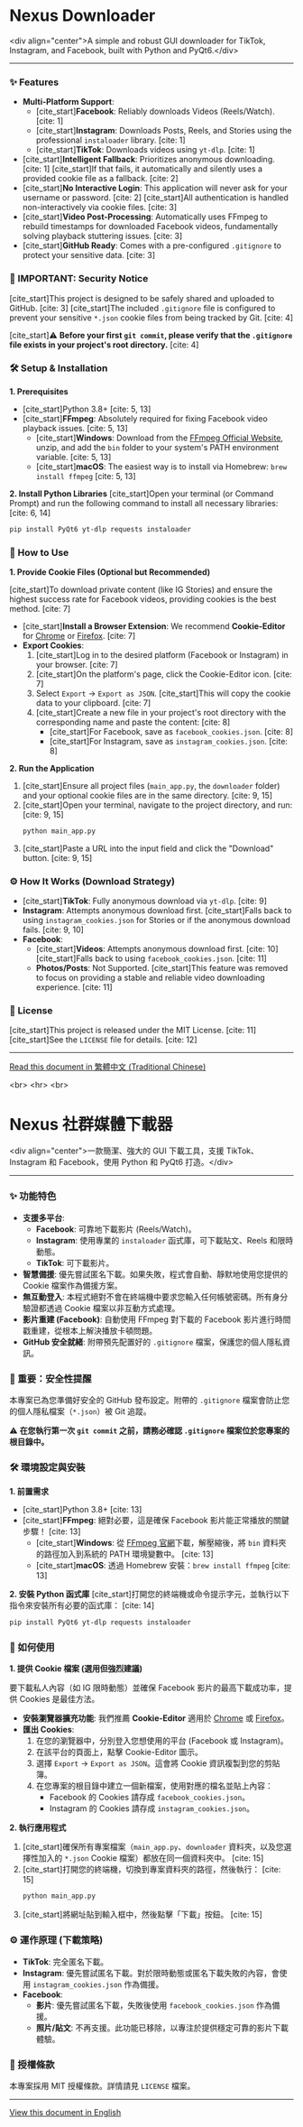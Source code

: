 # Nexus Downloader

\<div align="center"\>A simple and robust GUI downloader for TikTok, Instagram, and Facebook, built with Python and PyQt6.\</div\>

-----

### ✨ Features

  * **Multi-Platform Support**:
      * [cite\_start]**Facebook**: Reliably downloads Videos (Reels/Watch). [cite: 1]
      * [cite\_start]**Instagram**: Downloads Posts, Reels, and Stories using the professional `instaloader` library. [cite: 1]
      * [cite\_start]**TikTok**: Downloads videos using `yt-dlp`. [cite: 1]
  * [cite\_start]**Intelligent Fallback**: Prioritizes anonymous downloading. [cite: 1] [cite\_start]If that fails, it automatically and silently uses a provided cookie file as a fallback. [cite: 2]
  * [cite\_start]**No Interactive Login**: This application will never ask for your username or password. [cite: 2] [cite\_start]All authentication is handled non-interactively via cookie files. [cite: 3]
  * [cite\_start]**Video Post-Processing**: Automatically uses FFmpeg to rebuild timestamps for downloaded Facebook videos, fundamentally solving playback stuttering issues. [cite: 3]
  * [cite\_start]**GitHub Ready**: Comes with a pre-configured `.gitignore` to protect your sensitive data. [cite: 3]

### 🛑 IMPORTANT: Security Notice

[cite\_start]This project is designed to be safely shared and uploaded to GitHub. [cite: 3] [cite\_start]The included `.gitignore` file is configured to prevent your sensitive `*.json` cookie files from being tracked by Git. [cite: 4]

[cite\_start]⚠️ **Before your first `git commit`, please verify that the `.gitignore` file exists in your project's root directory.** [cite: 4]

### 🛠️ Setup & Installation

**1. Prerequisites**

  * [cite\_start]Python 3.8+ [cite: 5, 13]
  * [cite\_start]**FFmpeg**: Absolutely required for fixing Facebook video playback issues. [cite: 5, 13]
      * [cite\_start]**Windows**: Download from the [FFmpeg Official Website](https://ffmpeg.org/download.html), unzip, and add the `bin` folder to your system's PATH environment variable. [cite: 5, 13]
      * [cite\_start]**macOS**: The easiest way is to install via Homebrew: `brew install ffmpeg` [cite: 5, 13]

**2. Install Python Libraries**
[cite\_start]Open your terminal (or Command Prompt) and run the following command to install all necessary libraries: [cite: 6, 14]

```bash
pip install PyQt6 yt-dlp requests instaloader
```

### 🚀 How to Use

**1. Provide Cookie Files (Optional but Recommended)**

[cite\_start]To download private content (like IG Stories) and ensure the highest success rate for Facebook videos, providing cookies is the best method. [cite: 7]

  * [cite\_start]**Install a Browser Extension**: We recommend **Cookie-Editor** for [Chrome](https://chrome.google.com/webstore/detail/cookie-editor/hlkenndednhfkekhgcdicdfddnkalmdm) or [Firefox](https://addons.mozilla.org/en-US/firefox/addon/cookie-editor/). [cite: 7]
  * **Export Cookies**:
    1.  [cite\_start]Log in to the desired platform (Facebook or Instagram) in your browser. [cite: 7]
    2.  [cite\_start]On the platform's page, click the Cookie-Editor icon. [cite: 7]
    3.  Select `Export` -\> `Export as JSON`. [cite\_start]This will copy the cookie data to your clipboard. [cite: 7]
    4.  [cite\_start]Create a new file in your project's root directory with the corresponding name and paste the content: [cite: 8]
          * [cite\_start]For Facebook, save as `facebook_cookies.json`. [cite: 8]
          * [cite\_start]For Instagram, save as `instagram_cookies.json`. [cite: 8]

**2. Run the Application**

1.  [cite\_start]Ensure all project files (`main_app.py`, the `downloader` folder) and your optional cookie files are in the same directory. [cite: 9, 15]
2.  [cite\_start]Open your terminal, navigate to the project directory, and run: [cite: 9, 15]
    ```bash
    python main_app.py
    ```
3.  [cite\_start]Paste a URL into the input field and click the "Download" button. [cite: 9, 15]

### ⚙️ How It Works (Download Strategy)

  * [cite\_start]**TikTok**: Fully anonymous download via `yt-dlp`. [cite: 9]
  * **Instagram**: Attempts anonymous download first. [cite\_start]Falls back to using `instagram_cookies.json` for Stories or if the anonymous download fails. [cite: 9, 10]
  * **Facebook**:
      * [cite\_start]**Videos**: Attempts anonymous download first. [cite: 10] [cite\_start]Falls back to using `facebook_cookies.json`. [cite: 11]
      * **Photos/Posts**: Not Supported. [cite\_start]This feature was removed to focus on providing a stable and reliable video downloading experience. [cite: 11]

### 📄 License

[cite\_start]This project is released under the MIT License. [cite: 11] [cite\_start]See the `LICENSE` file for details. [cite: 12]

-----

[Read this document in 繁體中文 (Traditional Chinese)](https://www.google.com/search?q=%23t3-%E7%A4%BE%E7%BE%A4%E5%AA%92%E9%AB%94%E4%B8%8B%E8%BC%89%E5%99%A8)

\<br\>
\<hr\>
\<br\>

# Nexus 社群媒體下載器

\<div align="center"\>一款簡潔、強大的 GUI 下載工具，支援 TikTok、Instagram 和 Facebook，使用 Python 和 PyQt6 打造。\</div\>

-----

### ✨ 功能特色

  * **支援多平台**:
      * **Facebook**: 可靠地下載影片 (Reels/Watch)。
      * **Instagram**: 使用專業的 `instaloader` 函式庫，可下載貼文、Reels 和限時動態。
      * **TikTok**: 可下載影片。
  * **智慧備援**: 優先嘗試匿名下載。如果失敗，程式會自動、靜默地使用您提供的 Cookie 檔案作為備援方案。
  * **無互動登入**: 本程式絕對不會在終端機中要求您輸入任何帳號密碼。所有身分驗證都透過 Cookie 檔案以非互動方式處理。
  * **影片重建 (Facebook)**: 自動使用 FFmpeg 對下載的 Facebook 影片進行時間戳重建，從根本上解決播放卡頓問題。
  * **GitHub 安全就緒**: 附帶預先配置好的 `.gitignore` 檔案，保護您的個人隱私資訊。

### 🛑 重要：安全性提醒

本專案已為您準備好安全的 GitHub 發布設定。附帶的 `.gitignore` 檔案會防止您的個人隱私檔案（`*.json`）被 Git 追蹤。

⚠️ **在您執行第一次 `git commit` 之前，請務必確認 `.gitignore` 檔案位於您專案的根目錄中。**

### 🛠️ 環境設定與安裝

**1. 前置需求**

  * [cite\_start]Python 3.8+ [cite: 13]
  * [cite\_start]**FFmpeg**: 絕對必要，這是確保 Facebook 影片能正常播放的關鍵步驟！ [cite: 13]
      * [cite\_start]**Windows**: 從 [FFmpeg 官網](https://ffmpeg.org/download.html)下載，解壓縮後，將 `bin` 資料夾的路徑加入到系統的 PATH 環境變數中。 [cite: 13]
      * [cite\_start]**macOS**: 透過 Homebrew 安裝：`brew install ffmpeg` [cite: 13]

**2. 安裝 Python 函式庫**
[cite\_start]打開您的終端機或命令提示字元，並執行以下指令來安裝所有必要的函式庫： [cite: 14]

```bash
pip install PyQt6 yt-dlp requests instaloader
```

### 🚀 如何使用

**1. 提供 Cookie 檔案 (選用但強烈建議)**

要下載私人內容（如 IG 限時動態）並確保 Facebook 影片的最高下載成功率，提供 Cookies 是最佳方法。

  * **安裝瀏覽器擴充功能**: 我們推薦 **Cookie-Editor** 適用於 [Chrome](https://chrome.google.com/webstore/detail/cookie-editor/hlkenndednhfkekhgcdicdfddnkalmdm) 或 [Firefox](https://addons.mozilla.org/en-US/firefox/addon/cookie-editor/)。
  * **匯出 Cookies**:
    1.  在您的瀏覽器中，分別登入您想使用的平台 (Facebook 或 Instagram)。
    2.  在該平台的頁面上，點擊 Cookie-Editor 圖示。
    3.  選擇 `Export` -\> `Export as JSON`。這會將 Cookie 資訊複製到您的剪貼簿。
    4.  在您專案的根目錄中建立一個新檔案，使用對應的檔名並貼上內容：
          * Facebook 的 Cookies 請存成 `facebook_cookies.json`。
          * Instagram 的 Cookies 請存成 `instagram_cookies.json`。

**2. 執行應用程式**

1.  [cite\_start]確保所有專案檔案（`main_app.py`、`downloader` 資料夾，以及您選擇性加入的 `*.json` Cookie 檔案）都放在同一個資料夾中。 [cite: 15]
2.  [cite\_start]打開您的終端機，切換到專案資料夾的路徑，然後執行： [cite: 15]
    ```bash
    python main_app.py
    ```
3.  [cite\_start]將網址貼到輸入框中，然後點擊「下載」按鈕。 [cite: 15]

### ⚙️ 運作原理 (下載策略)

  * **TikTok**: 完全匿名下載。
  * **Instagram**: 優先嘗試匿名下載。對於限時動態或匿名下載失敗的內容，會使用 `instagram_cookies.json` 作為備援。
  * **Facebook**:
      * **影片**: 優先嘗試匿名下載，失敗後使用 `facebook_cookies.json` 作為備援。
      * **照片/貼文**: 不再支援。此功能已移除，以專注於提供穩定可靠的影片下載體驗。

### 📄 授權條款

本專案採用 MIT 授權條款。詳情請見 `LICENSE` 檔案。

-----

[View this document in English](https://www.google.com/search?q=%23t3-downloader)